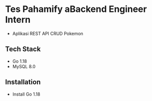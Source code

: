 # Tes Pahamify aBackend Engineer Intern
- Aplikasi REST API CRUD Pokemon

## Tech Stack
- Go 1.18
- MySQL 8.0

## Installation
- Install Go 1.18
